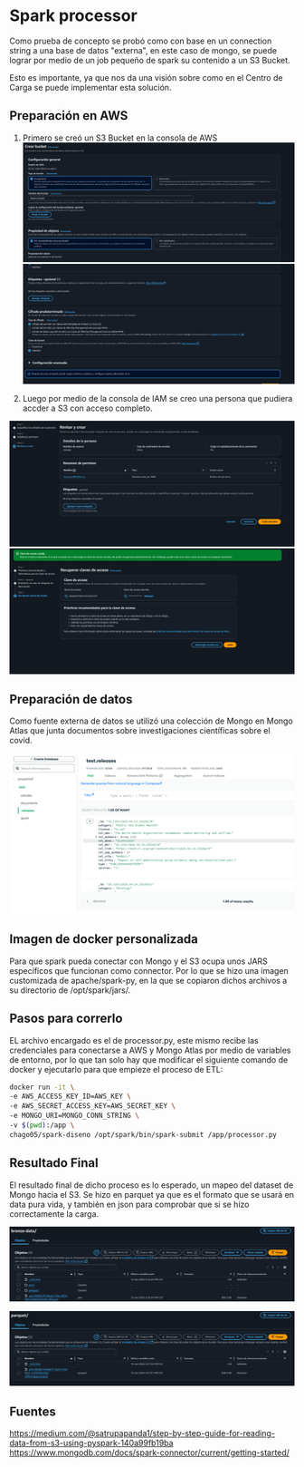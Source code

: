 # Spark processor

Como prueba de concepto se probó como con base en un connection string a una base de datos "externa", en este caso de mongo, se puede lograr por medio de un job pequeño de spark su contenido a un S3 Bucket.

Esto es importante, ya que nos da una visión sobre como en el Centro de Carga se puede implementar esta solución.

## Preparación en AWS

1. Primero se creó un S3 Bucket en la consola de AWS
![alt text](img/image-1.png)
![alt text](img/image.png)

2. Luego por medio de la consola de IAM se creo una persona que pudiera accder a S3 con acceso completo.

![alt text](img/image-2.png)
![alt text](img/image-3.png)

## Preparación de datos

Como fuente externa de datos se utilizó una colección de Mongo en Mongo Atlas que junta documentos sobre investigaciones científicas sobre el covid.

![alt text](img/image2.png)

## Imagen de docker personalizada

Para que spark pueda conectar con Mongo y el S3 ocupa unos JARS específicos que funcionan como connector. Por lo que se hizo una imagen customizada de apache/spark-py, en la que se copiaron dichos archivos a su directorio de /opt/spark/jars/.


## Pasos para correrlo

EL archivo encargado es el de processor.py, este mismo recibe las credenciales para conectarse a AWS y Mongo Atlas por medio de variables de entorno, por lo que tan solo hay que modificar el siguiente comando de docker y ejecutarlo para que empieze el proceso de ETL:

``` bash
docker run -it \
-e AWS_ACCESS_KEY_ID=AWS_KEY \
-e AWS_SECRET_ACCESS_KEY=AWS_SECRET_KEY \
-e MONGO_URI=MONGO_CONN_STRING \
-v $(pwd):/app \
chago05/spark-diseno /opt/spark/bin/spark-submit /app/processor.py
```

## Resultado Final

El resultado final de dicho proceso es lo esperado, un mapeo del dataset de Mongo hacia el S3. Se hizo en parquet ya que es el formato que se usará en data pura vida, y también en json para comprobar que si se hizo correctamente la carga.


![alt text](img/result.png)

![alt text](img/result1.png)


## Fuentes

https://medium.com/@satrupapanda1/step-by-step-guide-for-reading-data-from-s3-using-pyspark-140a99fb19ba
https://www.mongodb.com/docs/spark-connector/current/getting-started/
